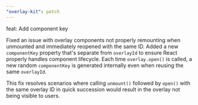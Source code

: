 ```yaml
---
"overlay-kit": patch
---
```


feat: Add component key

Fixed an issue with overlay components not properly remounting when unmounted and immediately reopened with the same ID.
Added a new `componentKey` property that's separate from `overlayId` to ensure React properly handles component lifecycle. Each time `overlay.open()` is called, a new random `componentKey` is generated internally even when reusing the same `overlayId`.

This fix resolves scenarios where calling `unmount()` followed by `open()` with the same overlay ID in quick succession would result in the overlay not being visible to users.
